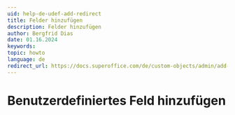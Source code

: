 ```yaml
---
uid: help-de-udef-add-redirect
title: Felder hinzufügen
description: Felder hinzufügen
author: Bergfrid Dias
date: 01.16.2024
keywords:
topic: howto
language: de
redirect_url: https://docs.superoffice.com/de/custom-objects/admin/add-udef.html
---
```


# Benutzerdefiniertes Feld hinzufügen
